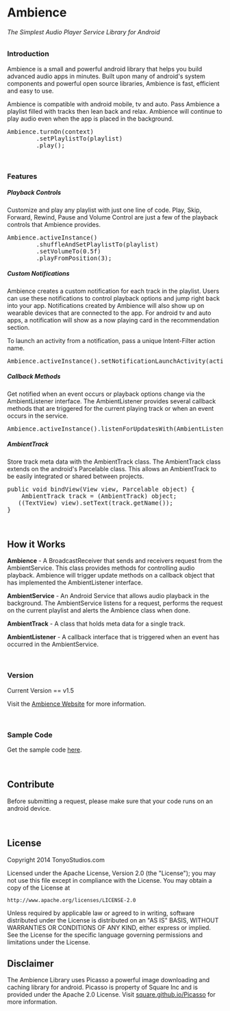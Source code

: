 Ambience
========

<h6>The Simplest Audio Player Service Library for Android</h6>

<h3>Introduction</h3>
<p>Ambience is a small and powerful android library that helps you build advanced audio apps in minutes. 
Built upon many of android's system components and powerful open source libraries, Ambience is fast, efficient and easy to use.</p>
<p>Ambience is compatible with android mobile, tv and auto. Pass Ambience a playlist filled with tracks then lean back and relax.
Ambience will continue to play audio even when the app is placed in the background.</p>

<pre>Ambience.turnOn(context)
        .setPlaylistTo(playlist)
        .play();</pre>

<br />
<h3>Features</h3>

<h5>Playback Controls</h5>
<p>Customize and play any playlist with just one line of code. Play, Skip, Forward, Rewind, Pause and Volume Control are just a few of the playback controls that Ambience provides.</p>

<pre>Ambience.activeInstance()
        .shuffleAndSetPlaylistTo(playlist)
        .setVolumeTo(0.5f)
        .playFromPosition(3);</pre>


<h5>Custom Notifications</h5>

<p>Ambience creates a custom notification for each track in the playlist. Users can use these notifications to control playback options and jump right back into your app. Notifications created by Ambience will also show up on wearable devices that are connected to the app. For android tv and auto apps, a notification will show as a now playing card in the recommendation section.</p>
<p>To launch an activity from a notification, pass a unique Intent-Filter action name.</p>

<pre>Ambience.activeInstance().setNotificationLaunchActivity(actionName);</pre>

<h5>Callback Methods</h5>
<p>Get notified when an event occurs or playback options change via the AmbientListener interface. The AmbientListener provides several callback methods that are triggered for the current playing track or when an event occurs in the service.</p>

<pre>Ambience.activeInstance().listenForUpdatesWith(AmbientListener);</pre>

<h5>AmbientTrack</h5>
<p>Store track meta data with the AmbientTrack class. The AmbientTrack class extends on the android's Parcelable class. This allows an AmbientTrack to be easily integrated or shared between projects.</p>

<pre>public void bindView(View view, Parcelable object) {
    AmbientTrack track = (AmbientTrack) object;
   ((TextView) view).setText(track.getName());
}</pre>

<br />

<h2>How it Works</h2>
<p><strong>Ambience</strong> - A BroadcastReceiver that sends and receivers request from the AmbientService. This class provides methods for controlling audio playback. Ambience will trigger update methods on a callback object that has implemented the AmbientListener interface.</p>

<p><strong>AmbientService</strong> - An Android Service that allows audio playback in the background. The AmbientService listens for a request, performs the request on the current playlist and alerts the Ambience class when done.</p>

<p><strong>AmbientTrack</strong> - A class that holds meta data for a single track.</p>

<p><strong>AmbientListener</strong> - A callback interface that is triggered when an event has occurred in the AmbientService.</p>

<br />

<h3>Version</h3>
<p>Current Version == v1.5</p>
<p>Visit the <a href="http://www.tonyostudios.com/ambience" target="_blank">Ambience Website</a> for more information.</p>
<br />

<h3>Sample Code</h3>
<p>Get the sample code <a href="https://github.com/tonyostudios/AmbienceSampleCode">here</a>.</p>
<br />
<h2>Contribute</h2>
<p>Before submitting a request, please make sure that your code runs on an android device.</p>

<br />
<h2>License</h2>
Copyright 2014 TonyoStudios.com

Licensed under the Apache License, Version 2.0 (the "License");
you may not use this file except in compliance with the License.
You may obtain a copy of the License at

    http://www.apache.org/licenses/LICENSE-2.0

Unless required by applicable law or agreed to in writing, software
distributed under the License is distributed on an "AS IS" BASIS,
WITHOUT WARRANTIES OR CONDITIONS OF ANY KIND, either express or implied.
See the License for the specific language governing permissions and
limitations under the License.
<br />
<h2>Disclaimer</h2>
<p>The Ambience Library uses Picasso a powerful image downloading and caching library for android. Picasso is property of Square Inc and is provided under the Apache 2.0 License. Visit <a href="http://square.github.io/picasso/" target="_blank">square.github.io/Picasso</a> for more information.</p>
